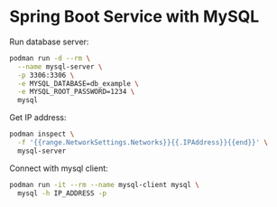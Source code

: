 # Spring Boot Service with MySQL

Run database server:

```bash
podman run -d --rm \
  --name mysql-server \
  -p 3306:3306 \
  -e MYSQL_DATABASE=db_example \
  -e MYSQL_ROOT_PASSWORD=1234 \
  mysql
```

Get IP address:

```bash
podman inspect \
  -f '{{range.NetworkSettings.Networks}}{{.IPAddress}}{{end}}' \
  mysql-server
```

Connect with mysql client:
```bash
podman run -it --rm --name mysql-client mysql \
  mysql -h IP_ADDRESS -p
```
